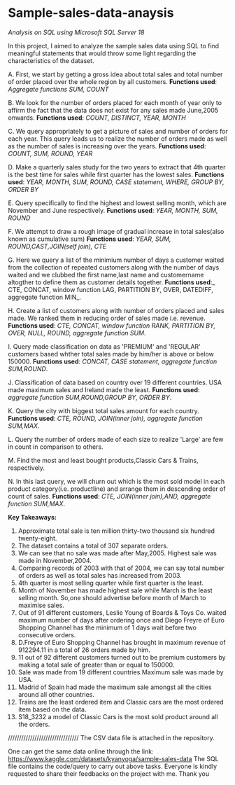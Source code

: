 # Sample-sales-data-anaysis 
_Analysis on SQL using Microsoft SQL Server 18_


In this project, I aimed to analyze the sample sales data using SQL to find meaningful statements that would throw some light regarding the characteristics of the dataset.

A. First, we start by getting a gross idea about total sales and total number of order placed over the whole region by all customers.
**Functions used**: _Aggregate functions SUM, COUNT_

B. We look for the number of orders placed for each month of year only to affirm the fact that the data does not exist for any sales made June,2005 onwards.
**Functions used**: _COUNT, DISTINCT, YEAR, MONTH_

C. We query appropriately to get a picture of sales and number of orders for each year. This query leads us to realize the number of orders made as well as the number of sales is increasing over the years.
**Functions used**: _COUNT, SUM, ROUND, YEAR_

D. Make a quarterly sales study for the two years to  extract that 4th quarter is the best time for sales while first quarter has the lowest sales.
**Functions used**: _YEAR, MONTH, SUM, ROUND, CASE statement, WHERE, GROUP BY, ORDER BY_

E. Query specifically to find the highest and lowest selling month, which are November and June respectively.
**Functions used**: _YEAR, MONTH, SUM, ROUND_

F. We attempt to draw a rough image of gradual increase in total sales(also known as cumulative sum)
**Functions used**: _YEAR, SUM, ROUND,CAST,JOIN(self join), CTE_

G. Here we query a list of the minimium number of days a customer waited from the collection of repeated customers along with the number of days waited and we clubbed the first name,last name and customername altogther to define them as customer details together. 
**Functions used**:_ CTE, CONCAT, window function LAG, PARTITION BY, OVER, DATEDIFF, aggregate function MIN_.

H. Create a list of customers along with number of orders placed and sales made. We ranked them in reducing order of sales made i.e. revenue. 
**Functions used**: _CTE, CONCAT, window function RANK, PARTITION BY, OVER, NULL, ROUND, aggregate function SUM_.

I. Query made classification on data as 'PREMIUM' and 'REGULAR' customers based whther total sales made by him/her is above or below 150000.
**Functions used**: _CONCAT, CASE statement, aggregate function SUM,ROUND_.

J. Classification of data based on country over 19 different countries. USA made maximum sales and Ireland made the least.
**Functions used**: _aggregate function SUM,ROUND,GROUP BY, ORDER BY_.

K. Query the city with biggest total sales amount for each country.
**Functions used**: _CTE, ROUND, JOIN(inner join), aggregate function SUM,MAX_.

L. Query the number of orders made of each size to realize 'Large' are few in count in comparison to others.

M. Find the most  and least bought products,Classic Cars & Trains, respectively. 

N. In this last query, we will churn out which is the most sold model in each product category(i.e. productline) and arrange them in descending order of count of sales.
**Functions used**: _CTE, JOIN(inner join),AND, aggregate function SUM,MAX_.

**Key Takeaways:**
1. Approximate total sale is ten million thirty-two thousand six hundred twenty-eight.
2. The dataset contains a total of 307 separate orders.
3. We can see that no sale was made after May,2005. Highest sale was made in November,2004.
4. Comparing records of 2003 with that of 2004, we can say total number of orders as well as total sales has increased from 2003.
5. 4th quarter is most selling quarter while first quarter is the least.
6. Month of November has made highest sale while March is the least selling month. So,one should advertise before month of March to maximise sales.
7. Out of 91 different customers, Leslie Young of Boards & Toys Co. waited maximum number of days after ordering once and Diego Freyre of Euro Shopping Channel has the minimum of 1 days wait before two consecutive orders.
8. D.Freyre of Euro Shopping Channel has brought in maximum revenue of 912294.11 in a total of 26 orders made by him.
9. 11 out of 92 different customers turned out to be premium customers by making a total sale of greater than or equal to 150000.
10. Sale was made from 19 different countries.Maximum sale was made by USA.
11. Madrid of Spain had made the maximum sale amongst all the cities around all other countries.
12. Trains are the least ordered item and Classic cars are the most ordered item based on the data.
13. S18_3232 a model of Classic Cars is the most sold product around all the orders.


////////////////////////////////
The CSV data file is attached in the repository.

One can get the same data online through the link: https://www.kaggle.com/datasets/kyanyoga/sample-sales-data
The SQL file contains the code/query to carry out above tasks.
Everyone is kindly requested to share their feedbacks on the project with me. 
Thank you
